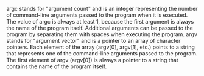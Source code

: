 argc stands for "argument count" and is an integer representing the number of command-line arguments passed to the program when it is executed. The value of argc is always at least 1, because the first argument is always the name of the program itself. Additional arguments can be passed to the program by separating them with spaces when executing the program.
argv stands for "argument vector" and is a pointer to an array of character pointers. Each element of the array (argv[0], argv[1], etc.) points to a string that represents one of the command-line arguments passed to the program. The first element of argv (argv[0]) is always a pointer to a string that contains the name of the program itself.
